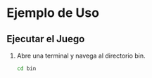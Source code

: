 # Ejemplo de Uso

## Ejecutar el Juego

1. Abre una terminal y navega al directorio bin.
   ```sh
   cd bin